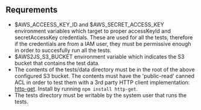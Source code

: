 ## Requrements

 * $AWS_ACCEESS_KEY_ID and $AWS_SECRET_ACCESS_KEY environment variables which target to proper accessKeyId and secretAccessKey credentials. These are used for all the tests, therefore if the credentials are from a IAM user, they must be permissive enough in order to succesfully run all the tests.
 * $AWS2JS_S3_BUCKET environment variable which indicates the S3 bucket that contains the test data.
 * The contents of the tests/data directory must be in the root of the above configured S3 bucket. The contents must have the 'public-read' canned ACL in order to test them with a 3rd party HTTP client implementation: [http-get](https://github.com/SaltwaterC/http-get). Install by running `npm install http-get`.
 * The tests directory must be writable by the system user that runs the tests.
